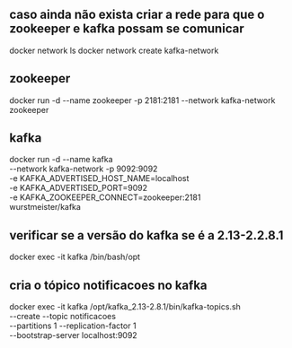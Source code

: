## caso ainda não exista criar a rede para que o zookeeper e kafka possam se comunicar
docker network ls
docker network create kafka-network

## zookeeper
docker run -d --name zookeeper -p 2181:2181 --network kafka-network zookeeper

## kafka
docker run -d --name kafka \
--network kafka-network -p 9092:9092 \
-e KAFKA_ADVERTISED_HOST_NAME=localhost \
-e KAFKA_ADVERTISED_PORT=9092 \
-e KAFKA_ZOOKEEPER_CONNECT=zookeeper:2181 \
wurstmeister/kafka

## verificar se a versão do kafka se é a 2.13-2.2.8.1
docker exec -it kafka /bin/bash/opt

## cria o tópico notificacoes no kafka
docker exec -it kafka /opt/kafka_2.13-2.8.1/bin/kafka-topics.sh \
--create --topic notificacoes \
--partitions 1 --replication-factor 1 \
--bootstrap-server localhost:9092
